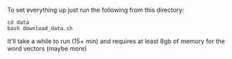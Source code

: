 To set everything up just run the following from this directory:

	cd data
	bash download_data.sh

It'll take a while to run (15+ min) and requires at least 8gb of memory for the word vectors (maybe more)
